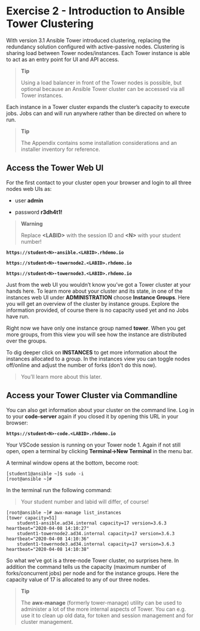 # Exercise 2 - Introduction to Ansible Tower Clustering

With version 3.1 Ansible Tower introduced clustering, replacing the
redundancy solution configured with active-passive nodes. Clustering
is sharing load between Tower nodes/instances. Each Tower instance is
able to act as an entry point for UI and API access.

> **Tip**
>
> Using a load balancer in front of the Tower nodes is
> possible, but optional because an Ansible Tower cluster can be
> accessed via all Tower instances.

Each instance in a Tower cluster expands the cluster’s capacity to
execute jobs. Jobs can and will run anywhere rather than be directed on
where to run.

> **Tip**
>
> The Appendix contains some installation considerations and an
> installer inventory for reference.

## Access the Tower Web UI

For the first contact to your cluster open your browser and login to all
three nodes web UIs as:

  - user **admin**

  - password **r3dh4t1\!**

> **Warning**
>
> Replace **\<LABID>** with the session ID and **\<N>** with your student number!

**`https://student<N>-ansible.<LABID>.rhdemo.io`**

**`https://student<N>-towernode2.<LABID>.rhdemo.io`**

**`https://student<N>-towernode3.<LABID>.rhdemo.io`**

Just from the web UI you wouldn’t know you’ve got a Tower cluster at
your hands here. To learn more about your cluster and its state, in one
of the instances web UI under **ADMINISTRATION** choose **Instance
Groups**. Here you will get an overview of the cluster by instance
groups. Explore the information provided, of course there is no capacity
used yet and no Jobs have run.

Right now we have only one instance group named **tower**. When you get more groups, from this view you will see how the instance are distributed over the groups.

To dig deeper click on **INSTANCES** to get more information about the instances allocated to a group. In the instances view you can toggle nodes off/online and adjust the number of forks (don't do this now).

> You’ll learn more about this later.

## Access your Tower Cluster via Commandline

You can also get information about your cluster on the command line. Log in to your **code-server** again if you closed it by opening this URL in your browser:

**`https://student<N>-code.<LABID>.rhdemo.io`**

Your VSCode session is running on your Tower node 1. Again if not still open, open a terminal by clicking **Terminal->New Terminal** in the menu bar.

A terminal window opens at the bottom, become root:

    [student1@ansible ~]$ sudo -i
    [root@ansible ~]#

In the terminal run the following command:

> Your student number and labid will differ, of course!

    [root@ansible ~]# awx-manage list_instances
    [tower capacity=51]
        student1-ansible.ad34.internal capacity=17 version=3.6.3 heartbeat="2020-04-08 14:10:27"
        student1-towernode2.ad34.internal capacity=17 version=3.6.3 heartbeat="2020-04-08 14:10:36"
        student1-towernode3.ad34.internal capacity=17 version=3.6.3 heartbeat="2020-04-08 14:10:38"

So what we’ve got is a three-node Tower cluster, no surprises here. In addition the command tells us the capacity (maximum number of forks/concurrent jobs) per node and for the instance groups. Here the capacity value of 17 is allocated to any of our three nodes.

> **Tip**
>
> The **awx-manage** (formerly tower-manage) utility can be used to
> administer a lot of the more internal aspects of Tower. You can e.g.
> use it to clean up old data, for token and session management and for
> cluster management.
